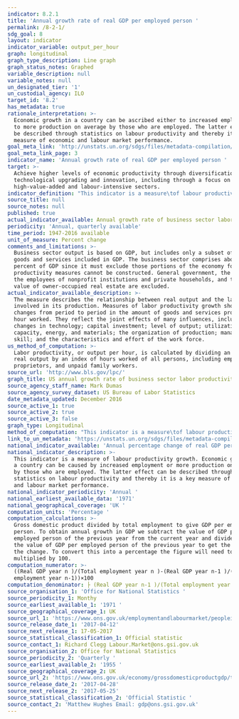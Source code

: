 ```yaml
---
indicator: 8.2.1
title: 'Annual growth rate of real GDP per employed person '
permalink: /8-2-1/
sdg_goal: 8
layout: indicator
indicator_variable: output_per_hour
graph: longitudinal
graph_type_description: Line graph
graph_status_notes: Graphed
variable_description: null
variable_notes: null
un_designated_tier: '1'
un_custodial_agency: ILO
target_id: '8.2'
has_metadata: true
rationale_interpretation: >-
  Economic growth in a country can be ascribed either to increased employment or
  to more production on average by those who are employed. The latter effect can
  be described through statistics on labour productivity and thereby it is a key
  measure of economic and labour market performance. 
goal_meta_link: 'http://unstats.un.org/sdgs/files/metadata-compilation/Metadata-Goal-8.pdf'
goal_meta_link_page: 3
indicator_name: 'Annual growth rate of real GDP per employed person '
target: >-
  Achieve higher levels of economic productivity through diversification,
  technological upgrading and innovation, including through a focus on
  high-value-added and labour-intensive sectors.
indicator_definition: "This indicator is a measure\tof labour productivity growth, which is computed as the annual\tgrowth rate\tof: Gross Domestic Product (GDP) at market prices for the aggregate\teconomy\tdivided\t by\ttotal employment. Employment refers\tto the average number of persons with one or more paid jobs during the year."
source_title: null
source_notes: null
published: true
actual_indicator_available: Annual growth rate of business sector labor productivity (output per hour)
periodicity: 'Annual, quarterly available'
time_period: 1947-2016 available
unit_of_measure: Percent change
comments_and_limitations: >-
  Business sector output is based on GDP, but includes only a subset of the
  goods and services included in GDP. The business sector comprises about 75
  percent of GDP since it must exclude those portions of the economy for which
  productivity measures cannot be constructed. General government, the output of
  the employees of nonprofit institutions and private households, and the rental
  value of owner-occupied real estate are excluded.
actual_indicator_available_description: >-
  The measure describes the relationship between real output and the labor time
  involved in its production. Measures of labor productivity growth show the
  changes from period to period in the amount of goods and services produced per
  hour worked. They reflect the joint effects of many influences, including
  changes in technology; capital investment; level of output; utilization of
  capacity, energy, and materials; the organization of production; managerial
  skill; and the characteristics and effort of the work force.
us_method_of_computation: >-
  Labor productivity, or output per hour, is calculated by dividing an index of
  real output by an index of hours worked of all persons, including employees,
  proprietors, and unpaid family workers.
source_url: 'http://www.bls.gov/lpc/'
graph_title: US annual growth rate of business sector labor productivity (output per hour)
source_agency_staff_name: Mark Dumas
source_agency_survey_dataset: US Bureau of Labor Statistics
date_metadata_updated: December 2016
source_active_1: true
source_active_2: true
source_active_3: false
graph_type: Longitudinal
method_of_computation: "This indicator is a measure\tof labour productivity growth, which is computed as the annual\tgrowth rate\tof: Gross Domestic Product (GDP) at market prices for the aggregate\teconomy\tdivided\t by\ttotal employment. Employment refers\tto the average number of persons with one or more paid jobs during the year."
link_to_un_metadata: 'https://unstats.un.org/sdgs/files/metadata-compilation/Metadata-Goal-8.pdf'
national_indicator_available: 'Annual percentage change of real GDP per employed person '
national_indicator_description: >-
  This indicator is a measure of labour productivity growth. Economic growth in
  a country can be caused by increased employment or more production on average
  by those who are employed. The latter effect can be described through
  statistics on labour productivity and thereby it is a key measure of economic
  and labour market performance. 
national_indicator_periodicity: 'Annual '
national_earliest_available_data: '1971'
national_geographical_coverage: 'UK '
computation_units: 'Percentage '
computation_calculations: >-
  Gross domestic product divided by total employment to give GDP per employed
  person. To obtain annual growth in GDP we subtract the value of GDP per
  employed person of the previous year from the current year and divide this by
  the value of GDP per employed person of the previous year to get the ratio of
  the change. To convert this into a percentage the figure will need to be
  multiplied by 100. 
computation_numerator: >-
  ((Real GDP year n )/(Total employment year n )-(Real GDP year n-1 )/(Total
  employment year n-1))×100
computation_denominator: ├ (Real GDP year n-1 )/(Total employment year n-1)┤
source_organisation_1: 'Office for National Statistics '
source_periodicity_1: Monthy
source_earliest_available_1: '1971 '
source_geographical_coverage_1: UK
source_url_1: 'https://www.ons.gov.uk/employmentandlabourmarket/peopleinwork/employmentandemployeetypes/timeseries/mgrz/lms'
source_release_date_1: '2017-04-12'
source_next_release_1: 17-05-2017
source_statistical_classification_1: Official statistic
source_contact_1: Richard Clegg Labour.Market@ons.gsi.gov.uk
source_organisation_2: Office for National Statistics
source_periodicity_2: 'Quarterly '
source_earliest_available_2: '1955 '
source_geographical_coverage_2: UK
source_url_2: 'https://www.ons.gov.uk/economy/grossdomesticproductgdp/timeseries/abmi/pgdp'
source_release_date_2: '2017-04-28'
source_next_release_2: '2017-05-25'
source_statistical_classification_2: 'Official Statistic '
source_contact_2: 'Matthew Hughes Email: gdp@ons.gsi.gov.uk'
---
```

